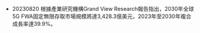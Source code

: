 * 20230820 根據產業研究機構Grand View Research報告指出，2030年全球5G FWA固定無限存取市場規模將達3,428.3億美元，2023年至2030年複合成長率達39.9%。